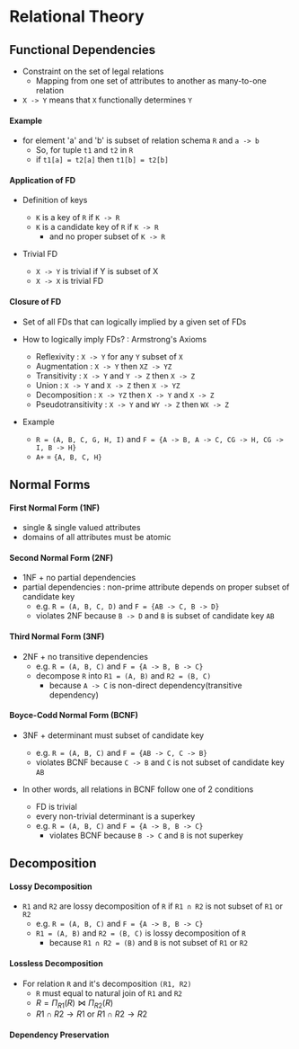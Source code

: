 # Relational Theory

## Functional Dependencies
- Constraint on the set of legal relations
  - Mapping from one set of attributes to another as many-to-one relation 
- `X -> Y` means that `X` functionally determines `Y`

#### Example
- for element 'a' and 'b' is subset of relation schema `R` and `a -> b`
  - So, for tuple `t1` and `t2` in `R` 
  - if `t1[a] = t2[a]` then `t1[b] = t2[b]`

#### Application of FD
- Definition of keys
  - `K` is a key of `R` if `K -> R`
  - `K` is a candidate key of `R` if `K -> R` 
    - and no proper subset of `K -> R`
  
- Trivial FD
  - `X -> Y` is trivial if Y is subset of X
  - `X -> X` is trivial FD

#### Closure of FD
- Set of all FDs that can logically implied by a given set of FDs
- How to logically imply FDs? : Armstrong's Axioms
  - Reflexivity : `X -> Y` for any `Y` subset of `X`
  - Augmentation : `X -> Y` then `XZ -> YZ`
  - Transitivity : `X -> Y` and `Y -> Z` then `X -> Z`
  - Union : `X -> Y` and `X -> Z` then `X -> YZ`
  - Decomposition : `X -> YZ` then `X -> Y` and `X -> Z`
  - Pseudotransitivity : `X -> Y` and `WY -> Z` then `WX -> Z`

- Example
  - `R = (A, B, C, G, H, I)` and `F = {A -> B, A -> C, CG -> H, CG -> I, B -> H}`
  - `A+` = `{A, B, C, H}`

## Normal Forms

#### First Normal Form (1NF)
- single & single valued attributes
- domains of all attributes must be atomic
  
#### Second Normal Form (2NF)
- 1NF + no partial dependencies
- partial dependencies : non-prime attribute depends on proper subset of candidate key
  - e.g. `R = (A, B, C, D)` and `F = {AB -> C, B -> D}`
  - violates 2NF because `B -> D` and `B` is subset of candidate key `AB`

#### Third Normal Form (3NF)
- 2NF + no transitive dependencies
  - e.g. `R = (A, B, C)` and `F = {A -> B, B -> C}`
  - decompose `R` into `R1 = (A, B)` and `R2 = (B, C)`
    - because `A -> C` is non-direct dependency(transitive dependency)

#### Boyce-Codd Normal Form (BCNF)
- 3NF + determinant must subset of candidate key
  - e.g. `R = (A, B, C)` and `F = {AB -> C, C -> B}`
  - violates BCNF because `C -> B` and `C` is not subset of candidate key `AB`

- In other words, all relations in BCNF follow one of 2 conditions
  - FD is trivial
  - every non-trivial determinant is a superkey
  - e.g. `R = (A, B, C)` and `F = {A -> B, B -> C}`
    - violates BCNF because `B -> C` and `B` is not superkey

## Decomposition

#### Lossy Decomposition
- `R1` and `R2` are lossy decomposition of `R` if `R1 ∩ R2` is not subset of `R1` or `R2`
  - e.g. `R = (A, B, C)` and `F = {A -> B, B -> C}`
  - `R1 = (A, B)` and `R2 = (B, C)` is lossy decomposition of `R`
    - because `R1 ∩ R2 = (B)` and `B` is not subset of `R1` or `R2`

#### Lossless Decomposition
- For relation `R` and it's decomposition `(R1, R2)`
  - `R` must equal to natural join of `R1` and `R2`
  - $R = \Pi_{R1}(R) \bowtie \Pi_{R2}(R)$
  - $R1 \cap R2 \rightarrow R1$ or $R1 \cap R2 \rightarrow R2$
  
#### Dependency Preservation